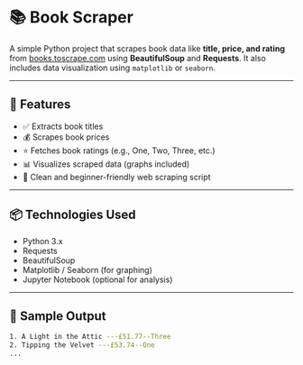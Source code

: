 # 📚 Book Scraper

A simple Python project that scrapes book data like **title, price, and rating** from [books.toscrape.com](https://books.toscrape.com/) using **BeautifulSoup** and **Requests**. It also includes data visualization using `matplotlib` or `seaborn`.

---

## 🚀 Features

- ✅ Extracts book titles
- 💰 Scrapes book prices
- ⭐ Fetches book ratings (e.g., One, Two, Three, etc.)
- 📊 Visualizes scraped data (graphs included)
- 🧪 Clean and beginner-friendly web scraping script

---

## 📦 Technologies Used

- Python 3.x
- Requests
- BeautifulSoup
- Matplotlib / Seaborn (for graphing)
- Jupyter Notebook (optional for analysis)

---

## 📸 Sample Output

```bash
1. A Light in the Attic ---£51.77--Three
2. Tipping the Velvet ---£53.74--One
...
